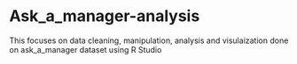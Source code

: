 # Ask_a_manager-analysis

This focuses on data cleaning, manipulation, analysis and visulaization done on ask_a_manager dataset using R Studio
